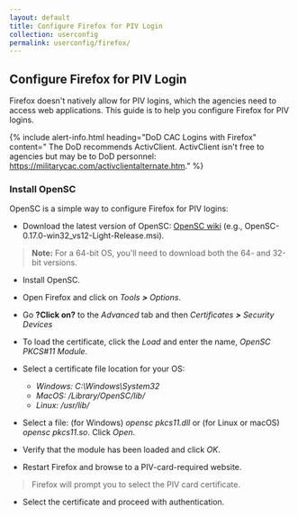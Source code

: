 ```yaml
---
layout: default
title: Configure Firefox for PIV Login
collection: userconfig
permalink: userconfig/firefox/
---
```


## Configure Firefox for PIV Login

Firefox doesn't natively allow for PIV logins, which the agencies need to access web applications. This guide is to help you configure Firefox for PIV logins. <!--I'm not sure whether LaChelle will like this intro, but she likes concise, simple statements ("plain language"). Maybe we should add the Firefox version number--in case Firefox adds a PIV login option later on?-->

{% include alert-info.html heading="DoD CAC Logins with Firefox" content=" The DoD recommends ActivClient. ActivClient isn't free to agencies but may be to DoD personnel: <!--Can we find out whether it is free to them or not? If free to them, they would need permission to load it on their government computers, correct? --> https://militarycac.com/activclientalternate.htm." %} <!--According to the contributing.md (terms and conditions), Playbooks should be "vendor-neutal," so this info may not be acceptable. Who at DoD recommends ActivClient to its personnel? NOTE: This "alert-info" formatting produces a blue bannered, Info box on website. Suggest "info-alert" because this text digresses from procedures and speaks to a DoD audience vs. GSA's broader audience (Federal Government).-->

### Install OpenSC

OpenSC is a simple way to configure Firefox for PIV logins: 

* Download the latest version of OpenSC: [OpenSC wiki](https://github.com/OpenSC/OpenSC/wiki) (e.g., OpenSC-0.17.0-win32_vs12-Light-Release.msi).

> **Note:**  For a 64-bit OS, you'll need to download both the 64- and 32-bit versions. <!--Why is that?-->

* Install OpenSC.
* Open Firefox and click on _Tools **>** Options_.
* Go **?Click on?** to the _Advanced_ tab and then _Certificates **>** Security Devices_ <!--Are the last 2 from a drop-down?-->
* To load the certificate, click the _Load_ and enter the name, _OpenSC PKCS#11 Module_.
* Select a certificate <!--certificate??-->file location for your OS:

  * _Windows: C:\Windows\System32_
  * _MacOS: /Library/OpenSC/lib/_
  * _Linux: /usr/lib/_
  
* Select a file:  (for Windows) _opensc pkcs11.dll_ or (for Linux or macOS) _opensc pkcs11.so_. Click _Open_.
* Verify that the module has been loaded and click _OK_.
* Restart Firefox and browse to a PIV-card-required website.

> Firefox will prompt you to select the PIV card certificate. 

* Select the certificate and proceed with authentication.
